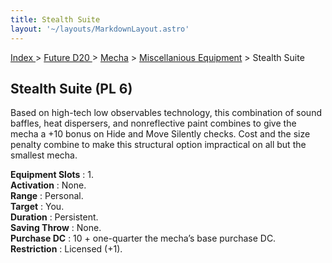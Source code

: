 ```yaml
---
title: Stealth Suite
layout: '~/layouts/MarkdownLayout.astro'
---
```


[ Index ](/) > [ Future D20 ](/future.d20.srd) > [Mecha](/future.d20.srd/mecha) > [Miscellanious Equipment](/future.d20.srd/mecha/miscellanious) > Stealth Suite

## Stealth Suite (PL 6)

Based on high-tech low observables technology, this combination of sound
baffles, heat dispersers, and nonreflective paint combines to give the mecha a
+10 bonus on Hide and Move Silently checks. Cost and the size penalty combine
to make this structural option impractical on all but the smallest mecha.

**Equipment Slots** : 1.  
**Activation** : None.  
**Range** : Personal.  
**Target** : You.  
**Duration** : Persistent.  
**Saving Throw** : None.  
**Purchase DC** : 10 + one-quarter the mecha’s base purchase DC.  
**Restriction** : Licensed (+1).

